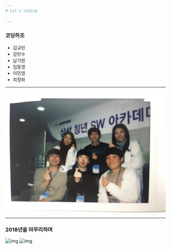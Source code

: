 ```yaml
---
# Let's Coding

---
```

### 코딩하조
- 김규민
- 강민수
- 남기원
- 임동영
- 이민영
- 최정화

---

![img](./IMG_7747.jpeg)


---
### 2018년을 마무리하며

![img](https://image.flaticon.com/icons/svg/1087/1087972.svg)
![img](https://image.flaticon.com/icons/svg/214/214335.svg)
